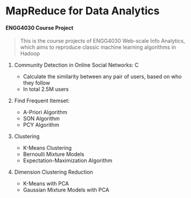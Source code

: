 # MapReduce for Data Analytics
#### ENGG4030 Course Project 

> This is the course projects of ENGG4030 Web-scale Info Analytics, which aims to reproduce classic machine learning algorithms in Hadoop

1. Community Detection in Online Social Networks: C
	* Calculate the similarity between any pair of users, based on who they follow
	* In total 2.5M users

2. Find Frequent Itemset:
	* A-Priori Algorithm
	* SON Algorithm
	* PCY Algorithm

3. Clustering
    * K-Means Clustering
    * Bernoulli Mixture Models
    * Expectation-Maximization Algorithm

4. Dimension Clustering Reduction
    * K-Means with PCA
    * Gaussian Mixture Models with PCA

